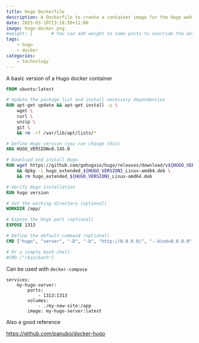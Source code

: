 ```yaml
---
title: Hugo Dockerfile
description: A Dockerfile to create a container image for the Hugo web framework
date: 2025-03-10T13:18:50+11:00
image: hugo-docker.png
#weight: 1       # You can add weight to some posts to override the default sorting (date descending)
tags: 
    - hugo
    - docker
categories:
    - technology
---
```


A basic version of a Hugo docker container

```dockerfile
FROM ubuntu:latest

# Update the package list and install necessary dependencies
RUN apt-get update && apt-get install -y \
    wget \
    curl \
    unzip \
    git \
    && rm -rf /var/lib/apt/lists/*

# Define Hugo version (you can change this)   
ARG HUGO_VERSION=0.145.0

# Download and install Hugo
RUN wget https://github.com/gohugoio/hugo/releases/download/v${HUGO_VERSION}/hugo_extended_${HUGO_VERSION}_Linux-amd64.deb \
    && dpkg -i hugo_extended_${HUGO_VERSION}_Linux-amd64.deb \
    && rm hugo_extended_${HUGO_VERSION}_Linux-amd64.deb

# Verify Hugo installation
RUN hugo version

# Set the working directory (optional)
WORKDIR /app/

# Expose the Hugo port (optional)
EXPOSE 1313

# Define the default command (optional)
CMD ["hugo", "server", "-D", "-b", "http://0.0.0.0/", "--bind=0.0.0.0", "--port=1313"]

# Or a simple bash shell
#CMD ["/bin/bash"]
```

Can be used with ```docker-compose```

```docker-compose
services:
    my-hugo-server:
        ports:
            - 1313:1313
        volumes:
            - ./my-new-site:/app
        image: my-hugo-server:latest
```

Also a good reference<br>

https://github.com/panubo/docker-hugo
